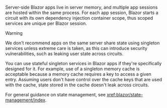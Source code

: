 Server-side Blazor apps live in server memory, and multiple app sessions are hosted within the same process. For each app session, Blazor starts a circuit with its own dependency injection container scope, thus scoped services are unique per Blazor session.

> [!WARNING]
> We don't recommend apps on the same server share state using singleton services unless extreme care is taken, as this can introduce security vulnerabilities, such as leaking user state across circuits.

You can use stateful singleton services in Blazor apps if they're specifically designed for it. For example, use of a singleton memory cache is acceptable because a memory cache requires a key to access a given entry. Assuming users don't have control over the cache keys that are used with the cache, state stored in the cache doesn't leak across circuits.

For general guidance on state management, see <xref:blazor/state-management/index>.
